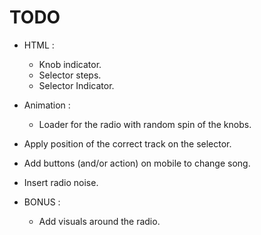 # TODO
 - HTML :
 	- Knob indicator.
 	- Selector steps.
 	- Selector Indicator.
 - Animation :
 	- Loader for the radio with random spin of the knobs.
 - Apply position of the correct track on the selector.
 - Add buttons (and/or action) on mobile to change song.
 - Insert radio noise.

 - BONUS : 
 	- Add visuals around the radio.